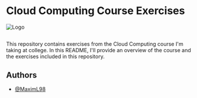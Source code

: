 # Cloud Computing Course Exercises 

![Logo](https://govos.com/wp-content/uploads/2022/02/Leveraging-the-Cloud_1100x500.png)


##
This repository contains exercises from the Cloud Computing course I'm taking at college. In this README, I'll provide an overview of the course and the exercises included in this repository.
## Authors

- [@MaximL98](https://github.com/MaximL98)
